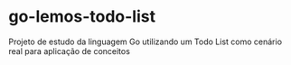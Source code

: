 # go-lemos-todo-list
Projeto de estudo da linguagem Go utilizando um Todo List como cenário real para aplicação de conceitos
